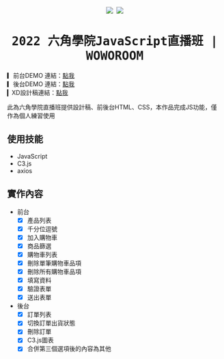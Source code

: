 <div align="center">
<samp>

![](https://images2.imgbox.com/69/3e/S1bMePqD_o.png)
![](https://images2.imgbox.com/fa/d0/rT0jYnt0_o.png)
# 2022 六角學院JavaScript直播班 | WOWOROOM

</samp>
</div>

▎前台DEMO 連結：[點我](https://yiting99928.github.io/woworoomshop/) <br>
▎後台DEMO 連結：[點我](https://yiting99928.github.io/woworoomshop/admin.html) <br>
▎XD設計稿連結：[點我](https://xd.adobe.com/view/a48b8617-4588-4817-9062-b62130dce916-f1d8/) <br>

此為六角學院直播班提供設計稿、前後台HTML、CSS，本作品完成JS功能，僅作為個人練習使用

## 使用技能

- JavaScript
- C3.js
- axios

## 實作內容
- 前台
  - [x] 產品列表
  - [x] 千分位逗號
  - [x] 加入購物車
  - [x] 商品篩選
  - [x] 購物車列表
  - [x] 刪除單筆購物車品項
  - [x] 刪除所有購物車品項
  - [x] 填寫資料
  - [x] 驗證表單
  - [x] 送出表單

- 後台
  - [x] 訂單列表
  - [x] 切換訂單出貨狀態
  - [x] 刪除訂單
  - [x] C3.js圖表
  - [x] 合併第三個選項後的內容為其他
